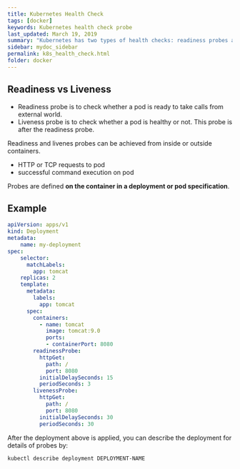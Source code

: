 ```yaml
---
title: Kubernetes Health Check
tags: [docker]
keywords: Kubernetes health check probe
last_updated: March 19, 2019
summary: "Kubernetes has two types of health checks: readiness probes and liveness probes"
sidebar: mydoc_sidebar
permalink: k8s_health_check.html
folder: docker
---
```


## Readiness vs Liveness
* Readiness probe is to check whether a pod is ready to take calls from external world. 
* Liveness probe is to check whether a pod is healthy or not. This probe is after the readiness probe.

Readiness and livenes probes can be achieved from inside or outside containers.
* HTTP or TCP requests to pod
* successful command execution on pod

Probes are defined **on the container in a deployment or pod specification**.

## Example
```yaml
apiVersion: apps/v1
kind: Deployment
metadata:
    name: my-deployment
spec:
    selector:
      matchLabels:
        app: tomcat
    replicas: 2
    template:
      metadata:
        labels:
          app: tomcat
      spec:
        containers:
          - name: tomcat
            image: tomcat:9.0
            ports: 
            - containerPort: 8080
        readinessProbe:
          httpGet:
            path: /
            port: 8080
          initialDelaySeconds: 15
          periodSeconds: 3
        livenessProbe:
          httpGet:
            path: /
            port: 8080
          initialDelaySeconds: 30
          periodSeconds: 30          
```

After the deployment above is applied, you can describe the deployment for details of probes by:
```bash
kubectl describe deployment DEPLOYMENT-NAME
```